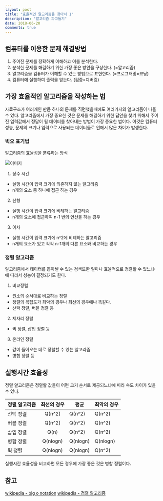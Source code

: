 ```yaml
---
layout: post
title: "효율적인 알고리즘을 찾아서 1"
description: "알고리즘 파고들기"
date: 2018-06-20
comments: true
---
```


## 컴퓨터를 이용한 문제 해결방법
1. 주어진 문제를 정확하게 이해하고 이를 분석한다.
2. 분석한 문제를 해결하기 위한 가장 좋은 방안을 구상한다. (=알고리즘)
3. 알고리즘을 컴퓨터가 이해할 수 있는 방법으로 표현한다. (=프로그래밍=코딩)
4. 컴퓨터에 실행하여 출력을 얻는다. (검증=디버깅)

## 가장 효율적인 알고리즘을 작성하는 법

자료구조가 여러개인 만큼 하나의 문제를 직면했을때에도 여러가지의 알고리즘이 나올 수 있다. 알고리즘에서 가장 중요한 것은 문제를 해결하기 위한 답안을 찾기 위해서 주어진 입력값에서 
정답이 될 데이터를 찾아내는 방법이 가장 중요한 법이다. 
이것은 컴퓨터 성능, 문제의 크기나 입력으로 사용되는 데이터들로 인해서 많은 차이가 발생한다.


### 빅오 표기법
알고리즘의 효율성을 분류하는 방식 

![이미지](https://upload.wikimedia.org/wikipedia/commons/thumb/7/7e/Comparison_computational_complexity.svg/512px-Comparison_computational_complexity.svg.png)

1. 상수 시간
- 실행 시간이 입력 크기에 의존하지 않는 알고리즘
- n개의 요소 중 하나에 접근 하는 경우

2. 선형
- 실행 시간이 입력 크기에 비례하는 알고리즘
- n개의 요소에 접근하여 n-1 번의 연산을 하는 경우

3. 이차
- 실행 시간이 입력 크기에 n^2에 비례하는 알고리즘
- n개의 요소가 있고 각각 n-1개의 다른 요소와 비교하는 경우


### 정렬 알고리즘
알고리즘에서 데이터를 뽑아낼 수 있는 검색또한 얼마나 효율적으로 정렬할 수 있느냐 에 따라서 성능이 결정되기도 한다.

1. 비교정렬
- 원소의 순서대로 비교하는 정렬
- 정렬의 복잡도가 최악의 경우나 최선의 경우에나 똑같다.
- 선택 정렬, 버블 정렬 등

2. 제자리 정렬
- 퀵 정렬, 삽입 정렬 등
  
3. 온라인 정렬
- 값이 들어오는 데로 정렬할 수 있는 알고리즘
- 병합 정렬 등

## 실행시간 효율성
정렬 알고리즘은 정렬할 값들이 어떤 크기 순서로 제공되느냐에 따라 속도 차이가 있을 수 있다.

|정렬 알고리즘|최선의 경우|평균|최악의 경우|
| -------- | :------: | -------- | -------- |
|선택 정렬|Q(n^2)|Q(n^2)|Q(n^2)|
|버블 정렬|Q(n^2)|Q(n^2)|Q(n^2)|
|삽입 정렬|Q(n)|Q(n^2)|Q(n^2)|
|병합 정렬|Q(nlogn)|Q(nlogn)|Q(nlogn)|
|퀵 정렬|Q(nlogn)|Q(nlogn)|Q(n^2)|

실행시간 효율성을 비교하면 모든 경우에 가장 좋은 것은 병합 정렬이다.


## 참고

[wikipedia - big o notation](https://en.wikipedia.org/wiki/Big_O_notation)
[wikipedia - 정렬 알고리즘](https://ko.wikipedia.org/wiki/%EC%A0%95%EB%A0%AC_%EC%95%8C%EA%B3%A0%EB%A6%AC%EC%A6%98)
